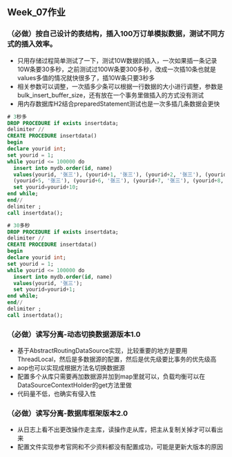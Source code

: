 ## Week_07作业

### （必做）按自己设计的表结构，插入100万订单模拟数据，测试不同方式的插入效率。
- 只用存储过程简单测试了一下，测试10W数据的插入，一次如果插一条记录10W条要30多秒，之前测试过100W条要300多秒，改成一次插10条也就是values多值的情况就快很多了，插10W条只要3秒多
- 相关参数可以调整，一次插多少条可以根据一行数据的大小进行调整，参数是bulk_insert_buffer_size，还有放在一个事务里做插入的方式没有测试
- 用内存数据库H2结合preparedStatement测试也是一次多插几条数据会更快

```sql
# 3秒多
DROP PROCEDURE if exists insertdata;
delimiter //
CREATE PROCEDURE insertdata()
begin
declare yourid int;
set yourid = 1;
while yourid <= 100000 do
  insert into mydb.order(id, name)
  values(yourid, '张三'), (yourid+1, '张三'), (yourid+2, '张三'), (yourid+3, '张三'), (yourid+4, '张三'),
  (yourid+5, '张三'), (yourid+6, '张三'), (yourid+7, '张三'), (yourid+8, '张三'), (yourid+9, '张三');
  set yourid=yourid+10;
end while;
end//
delimiter ;
call insertdata();

# 30多秒
DROP PROCEDURE if exists insertdata;
delimiter //
CREATE PROCEDURE insertdata()
begin
declare yourid int;
set yourid = 1;
while yourid <= 100000 do
  insert into mydb.order(id, name)
  values(yourid, '张三');
  set yourid=yourid+1;
end while;
end//
delimiter ;
call insertdata();
```

### （必做）读写分离-动态切换数据源版本1.0

- 基于AbstractRoutingDataSource实现，比较重要的地方是要用ThreadLocal，然后是多数据源的配置，然后是优先级要比事务的优先级高
- aop也可以实现成根据方法名切换数据源
- 配置多个从库只需要再加数据源并加到map里就可以，负载均衡可以在DataSourceContextHolder的get方法里做
- 代码量不低，也确实有侵入性

### （必做）读写分离-数据库框架版本2.0

- 从日志上看不出更改操作走主库，读操作走从库，把主从复制关掉才可以看出来
- 配置文件实现参考官网和不少资料都没有配置成功，可能是更新大版本的原因
